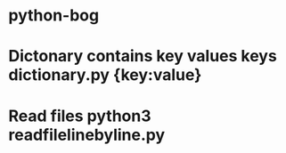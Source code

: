 # python-bog
# Dictonary contains key values keys dictionary.py {key:value}
# Read files python3 readfilelinebyline.py